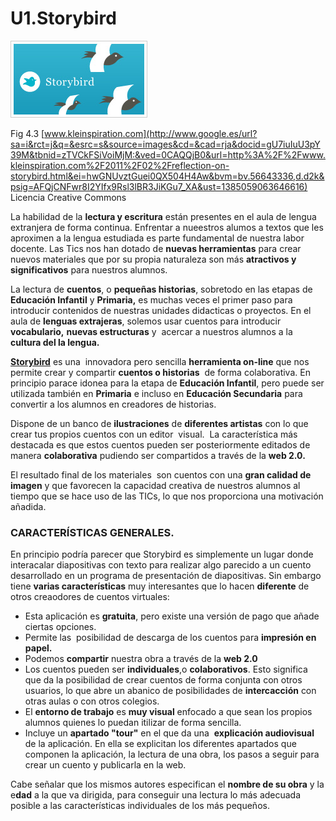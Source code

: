 # U1.Storybird


![](img/storybird.jpg)


Fig 4.3 [www.kleinspiration.com](http://www.google.es/url?sa=i&rct=j&q=&esrc=s&source=images&cd=&cad=rja&docid=gU7iuIuU3pY39M&tbnid=zTVCkFSiVoiMjM:&ved=0CAQQjB0&url=http%3A%2F%2Fwww.kleinspiration.com%2F2011%2F02%2Freflection-on-storybird.html&ei=hwGNUvztGuei0QX504H4Aw&bvm=bv.56643336,d.d2k&psig=AFQjCNFwr8I2YIfx9Rsl3lBR3JiKGu7_XA&ust=1385059063646616) Licencia Creative Commons

La habilidad de la **lectura y escritura** están presentes en el aula de lengua extranjera de forma continua. Enfrentar a nueestros alumos a textos que les aproximen a la lengua estudiada es parte fundamental de nuestra labor docente. Las Tics nos han dotado de **nuevas herramientas** para crear nuevos materiales que por su propia naturaleza son más **atractivos y significativos** para nuestros alumnos.

La lectura de **cuentos**, o **pequeñas historias**, sobretodo en las etapas de **Educación Infantil** y **Primaria,** es muchas veces el primer paso para introducir contenidos de nuestras unidades didacticas o proyectos. En el aula de **lenguas extrajeras**, solemos usar cuentos para introducir **vocabulario,** **nuevas estructuras** y  acercar a nuestros alumnos a la **cultura del la lengua.**

[**Storybird**](http://storybird.com/) es una  innovadora pero sencilla **herramienta on-line** que nos permite crear y compartir **cuentos o historias**  de forma colaborativa. En principio parace idonea para la etapa de **Educación Infantil**, pero puede ser utilizada también en **Primaria** e incluso en **Educación Secundaria** para convertir a los alumnos en creadores de historias.

Dispone de un banco de **ilustraciones** de **diferentes artistas** con lo que  crear tus propios cuentos con un editor  visual.  La característica más destacada es que estos cuentos pueden ser posteriormente editados de manera **colaborativa** pudiendo ser compartidos a través de la **web 2.0.**

El resultado final de los materiales  son cuentos con una **gran calidad de imagen** y que favorecen la capacidad creativa de nuestros alumnos al tiempo que se hace uso de las TICs, lo que nos proporciona una motivación añadida.

### CARACTERÍSTICAS GENERALES.

En principio podría parecer que Storybird es simplemente un lugar donde interacalar diapositivas con texto para realizar algo parecido a un cuento desarrollado en un programa de presentación de diapositivas. Sin embargo tiene **varias características** muy interesantes que lo hacen **diferente** de otros creaodores de cuentos virtuales:

*   Esta aplicación es **gratuita**, pero existe una versión de pago que añade ciertas opciones.
*   Permite las  posibilidad de descarga de los cuentos para **impresión en papel.**
*   Podemos **compartir** nuestra obra a través de la **web 2.0**
*   Los cuentos pueden ser **individuales**,o **colaborativos**. Esto significa que da la posibilidad de crear cuentos de forma conjunta con otros usuarios, lo que abre un abanico de posibilidades de **intercacción** con otras aulas o con otros colegios.
*   El **entorno de trabajo** es **muy visual** enfocado a que sean los propios alumnos quienes lo puedan itilizar de forma sencilla.
*   Incluye un **apartado "tour"** en el que da una  **explicación audiovisual** de la aplicación. En ella se explicitan los diferentes apartados que componen la aplicación, la lectura de una obra, los pasos a seguir para crear un cuento y publicarla en la web.

Cabe señalar que los mismos autores especifican el **nombre de su obra** y la e**dad** a la que va dirigida, para conseguir una lectura lo más adecuada posible a las características individuales de los más pequeños.


